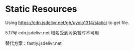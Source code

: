 # Static Resources

Using https://cdn.jsdelivr.net/gh/uyolo1314/static/ to get file.



5.17号 cdn.jsdelivr.net 域名受到污染暂时不可用

替代方案：fastly.jsdelivr.net
